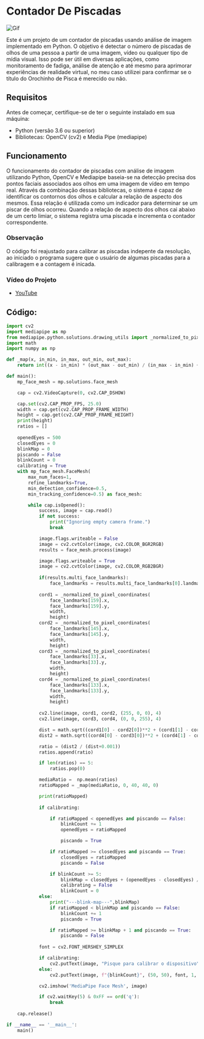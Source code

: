 # Contador De Piscadas
![Gif](https://github.com/AntonioABLima/Contador-De-Piscadas/blob/main/Media/MainGif.gif?raw=true)

Este é um projeto de um contador de piscadas usando análise de imagem implementado em Python. O objetivo é detectar o número de piscadas de olhos de uma pessoa a partir de uma imagem, vídeo ou qualquer tipo de mídia visual. Isso pode ser útil em diversas aplicações, como monitoramento de fadiga, análise de atenção e até mesmo para aprimorar experiências de realidade virtual, no meu caso utilizei para confirmar se o título do Orochinho de Pisca é merecido ou não.

## Requisitos
Antes de começar, certifique-se de ter o seguinte instalado em sua máquina:
- Python (versão 3.6 ou superior)
- Bibliotecas: OpenCV (cv2) e Media Pipe (mediapipe)

## Funcionamento
O funcionamento do contador de piscadas com análise de imagem utilizando Python, OpenCV e Mediapipe baseia-se na detecção precisa dos pontos faciais associados aos olhos em uma imagem de vídeo em tempo real. Através da combinação dessas bibliotecas, o sistema é capaz de identificar os contornos dos olhos e calcular a relação de aspecto dos mesmos. Essa relação é utilizada como um indicador para determinar se um piscar de olhos ocorreu. Quando a relação de aspecto dos olhos cai abaixo de um certo limiar, o sistema registra uma piscada e incrementa o contador correspondente. 

### Observação
O código foi reajustado para calibrar as piscadas indepente da resolução, ao iniciado o programa sugere que o usuário de algumas piscadas para a calibragem e a contagem é inicada.

### Vídeo do Projeto
*   [YouTube](https://youtu.be/iftimDe8hzA)


## Código:
```python
import cv2
import mediapipe as mp
from mediapipe.python.solutions.drawing_utils import _normalized_to_pixel_coordinates
import math
import numpy as np

def _map(x, in_min, in_max, out_min, out_max):
    return int((x - in_min) * (out_max - out_min) / (in_max - in_min) + out_min)

def main():
    mp_face_mesh = mp.solutions.face_mesh

    cap = cv2.VideoCapture(0, cv2.CAP_DSHOW)

    cap.set(cv2.CAP_PROP_FPS, 25.0)
    width = cap.get(cv2.CAP_PROP_FRAME_WIDTH)
    height = cap.get(cv2.CAP_PROP_FRAME_HEIGHT)
    print(height)
    ratios = []
    
    openedEyes = 500
    closedEyes = 0
    blinkMap = 0
    piscando = False
    blinkCount = 0
    calibrating = True 
    with mp_face_mesh.FaceMesh(
        max_num_faces=1,
        refine_landmarks=True,
        min_detection_confidence=0.5,
        min_tracking_confidence=0.5) as face_mesh:

        while cap.isOpened():
            success, image = cap.read()
            if not success:
                print("Ignoring empty camera frame.")
                break

            image.flags.writeable = False
            image = cv2.cvtColor(image, cv2.COLOR_BGR2RGB)
            results = face_mesh.process(image)

            image.flags.writeable = True
            image = cv2.cvtColor(image, cv2.COLOR_RGB2BGR)
            
            if(results.multi_face_landmarks):
                face_landmarks = results.multi_face_landmarks[0].landmark
                
            cord1 = _normalized_to_pixel_coordinates(
                face_landmarks[159].x, 
                face_landmarks[159].y, 
                width, 
                height)
            cord2 = _normalized_to_pixel_coordinates(
                face_landmarks[145].x, 
                face_landmarks[145].y, 
                width, 
                height)
            cord3 = _normalized_to_pixel_coordinates(
                face_landmarks[33].x, 
                face_landmarks[33].y, 
                width, 
                height)
            cord4 = _normalized_to_pixel_coordinates(
                face_landmarks[133].x, 
                face_landmarks[133].y, 
                width, 
                height)
            
            cv2.line(image, cord1, cord2, (255, 0, 0), 4)
            cv2.line(image, cord3, cord4, (0, 0, 255), 4)

            dist = math.sqrt((cord1[0] - cord2[0])**2 + (cord1[1] - cord2[1])**2)
            dist2 = math.sqrt((cord4[0] - cord3[0])**2 + (cord4[1] - cord3[1])**2)

            ratio = (dist2 / (dist+0.001))
            ratios.append(ratio)

            if len(ratios) == 5:
                ratios.pop(0)

            mediaRatio =  np.mean(ratios)
            ratioMapped = _map(mediaRatio, 0, 40, 40, 0)

            print(ratioMapped)
            
            if calibrating:

                if ratioMapped < openedEyes and piscando == False:
                    blinkCount += 1
                    openedEyes = ratioMapped

                    piscando = True

                if ratioMapped >= closedEyes and piscando == True:
                    closedEyes = ratioMapped
                    piscando = False

                if blinkCount >= 5:
                    blinkMap = closedEyes + (openedEyes - closedEyes) / 2
                    calibrating = False
                    blinkCount = 0
            else:
                print("---blink-map---",blinkMap)
                if ratioMapped < blinkMap and piscando == False:
                    blinkCount += 1
                    piscando = True

                if ratioMapped >= blinkMap + 1 and piscando == True:
                    piscando = False
            
            font = cv2.FONT_HERSHEY_SIMPLEX

            if calibrating:
                cv2.putText(image, "Pisque para calibrar o dispositivo", (50, 50), font, 1, (0, 255, 0), 2, cv2.LINE_AA)
            else:
                cv2.putText(image, f"{blinkCount}", (50, 50), font, 1, (0, 0, 255), 2, cv2.LINE_AA)

            cv2.imshow('MediaPipe Face Mesh', image)

            if cv2.waitKey(5) & 0xFF == ord('q'):
                break
        
    cap.release()

if __name__ == '__main__':
    main()
```
